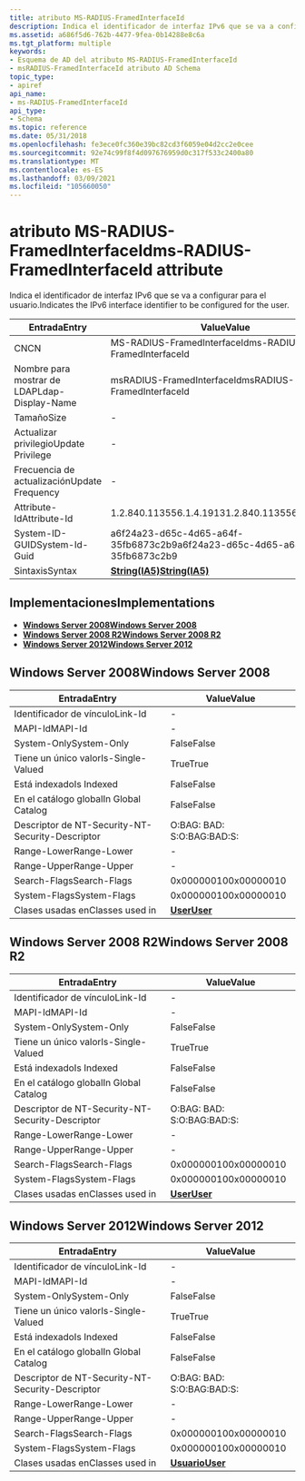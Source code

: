 ```yaml
---
title: atributo MS-RADIUS-FramedInterfaceId
description: Indica el identificador de interfaz IPv6 que se va a configurar para el usuario. | atributo MS-RADIUS-FramedInterfaceId
ms.assetid: a686f5d6-762b-4477-9fea-0b14288e8c6a
ms.tgt_platform: multiple
keywords:
- Esquema de AD del atributo MS-RADIUS-FramedInterfaceId
- msRADIUS-FramedInterfaceId atributo AD Schema
topic_type:
- apiref
api_name:
- ms-RADIUS-FramedInterfaceId
api_type:
- Schema
ms.topic: reference
ms.date: 05/31/2018
ms.openlocfilehash: fe3ece0fc360e39bc82cd3f6059e04d2cc2e0cee
ms.sourcegitcommit: 92e74c99f8f4d097676959d0c317f533c2400a80
ms.translationtype: MT
ms.contentlocale: es-ES
ms.lasthandoff: 03/09/2021
ms.locfileid: "105660050"
---
```

# <a name="ms-radius-framedinterfaceid-attribute"></a><span data-ttu-id="44939-106">atributo MS-RADIUS-FramedInterfaceId</span><span class="sxs-lookup"><span data-stu-id="44939-106">ms-RADIUS-FramedInterfaceId attribute</span></span>

<span data-ttu-id="44939-107">Indica el identificador de interfaz IPv6 que se va a configurar para el usuario.</span><span class="sxs-lookup"><span data-stu-id="44939-107">Indicates the IPv6 interface identifier to be configured for the user.</span></span>



| <span data-ttu-id="44939-108">Entrada</span><span class="sxs-lookup"><span data-stu-id="44939-108">Entry</span></span> | <span data-ttu-id="44939-109">Value</span><span class="sxs-lookup"><span data-stu-id="44939-109">Value</span></span> |
|-------------------|--------------------------------------|
| <span data-ttu-id="44939-110">CN</span><span class="sxs-lookup"><span data-stu-id="44939-110">CN</span></span>                | <span data-ttu-id="44939-111">MS-RADIUS-FramedInterfaceId</span><span class="sxs-lookup"><span data-stu-id="44939-111">ms-RADIUS-FramedInterfaceId</span></span>          |
| <span data-ttu-id="44939-112">Nombre para mostrar de LDAP</span><span class="sxs-lookup"><span data-stu-id="44939-112">Ldap-Display-Name</span></span> | <span data-ttu-id="44939-113">msRADIUS-FramedInterfaceId</span><span class="sxs-lookup"><span data-stu-id="44939-113">msRADIUS-FramedInterfaceId</span></span>           |
| <span data-ttu-id="44939-114">Tamaño</span><span class="sxs-lookup"><span data-stu-id="44939-114">Size</span></span>              | \-                                   |
| <span data-ttu-id="44939-115">Actualizar privilegio</span><span class="sxs-lookup"><span data-stu-id="44939-115">Update Privilege</span></span>  | \-                                   |
| <span data-ttu-id="44939-116">Frecuencia de actualización</span><span class="sxs-lookup"><span data-stu-id="44939-116">Update Frequency</span></span>  | \-                                   |
| <span data-ttu-id="44939-117">Attribute-Id</span><span class="sxs-lookup"><span data-stu-id="44939-117">Attribute-Id</span></span>      | <span data-ttu-id="44939-118">1.2.840.113556.1.4.1913</span><span class="sxs-lookup"><span data-stu-id="44939-118">1.2.840.113556.1.4.1913</span></span>              |
| <span data-ttu-id="44939-119">System-ID-GUID</span><span class="sxs-lookup"><span data-stu-id="44939-119">System-Id-Guid</span></span>    | <span data-ttu-id="44939-120">a6f24a23-d65c-4d65-a64f-35fb6873c2b9</span><span class="sxs-lookup"><span data-stu-id="44939-120">a6f24a23-d65c-4d65-a64f-35fb6873c2b9</span></span> |
| <span data-ttu-id="44939-121">Sintaxis</span><span class="sxs-lookup"><span data-stu-id="44939-121">Syntax</span></span>            | [<span data-ttu-id="44939-122">**String(IA5)**</span><span class="sxs-lookup"><span data-stu-id="44939-122">**String(IA5)**</span></span>](s-string-ia5.md)  |



## <a name="implementations"></a><span data-ttu-id="44939-123">Implementaciones</span><span class="sxs-lookup"><span data-stu-id="44939-123">Implementations</span></span>

-   [<span data-ttu-id="44939-124">**Windows Server 2008**</span><span class="sxs-lookup"><span data-stu-id="44939-124">**Windows Server 2008**</span></span>](#windows-server-2008)
-   [<span data-ttu-id="44939-125">**Windows Server 2008 R2**</span><span class="sxs-lookup"><span data-stu-id="44939-125">**Windows Server 2008 R2**</span></span>](#windows-server-2008-r2)
-   [<span data-ttu-id="44939-126">**Windows Server 2012**</span><span class="sxs-lookup"><span data-stu-id="44939-126">**Windows Server 2012**</span></span>](#windows-server-2012)

## <a name="windows-server-2008"></a><span data-ttu-id="44939-127">Windows Server 2008</span><span class="sxs-lookup"><span data-stu-id="44939-127">Windows Server 2008</span></span>



| <span data-ttu-id="44939-128">Entrada</span><span class="sxs-lookup"><span data-stu-id="44939-128">Entry</span></span> | <span data-ttu-id="44939-129">Value</span><span class="sxs-lookup"><span data-stu-id="44939-129">Value</span></span> |
|------------------------|-----------------------------------|
| <span data-ttu-id="44939-130">Identificador de vínculo</span><span class="sxs-lookup"><span data-stu-id="44939-130">Link-Id</span></span>                | \-                                |
| <span data-ttu-id="44939-131">MAPI-Id</span><span class="sxs-lookup"><span data-stu-id="44939-131">MAPI-Id</span></span>                | \-                                |
| <span data-ttu-id="44939-132">System-Only</span><span class="sxs-lookup"><span data-stu-id="44939-132">System-Only</span></span>            | <span data-ttu-id="44939-133">False</span><span class="sxs-lookup"><span data-stu-id="44939-133">False</span></span>                             |
| <span data-ttu-id="44939-134">Tiene un único valor</span><span class="sxs-lookup"><span data-stu-id="44939-134">Is-Single-Valued</span></span>       | <span data-ttu-id="44939-135">True</span><span class="sxs-lookup"><span data-stu-id="44939-135">True</span></span>                              |
| <span data-ttu-id="44939-136">Está indexado</span><span class="sxs-lookup"><span data-stu-id="44939-136">Is Indexed</span></span>             | <span data-ttu-id="44939-137">False</span><span class="sxs-lookup"><span data-stu-id="44939-137">False</span></span>                             |
| <span data-ttu-id="44939-138">En el catálogo global</span><span class="sxs-lookup"><span data-stu-id="44939-138">In Global Catalog</span></span>      | <span data-ttu-id="44939-139">False</span><span class="sxs-lookup"><span data-stu-id="44939-139">False</span></span>                             |
| <span data-ttu-id="44939-140">Descriptor de NT-Security-</span><span class="sxs-lookup"><span data-stu-id="44939-140">NT-Security-Descriptor</span></span> | <span data-ttu-id="44939-141">O:BAG: BAD: S:</span><span class="sxs-lookup"><span data-stu-id="44939-141">O:BAG:BAD:S:</span></span>                      |
| <span data-ttu-id="44939-142">Range-Lower</span><span class="sxs-lookup"><span data-stu-id="44939-142">Range-Lower</span></span>            | \-                                |
| <span data-ttu-id="44939-143">Range-Upper</span><span class="sxs-lookup"><span data-stu-id="44939-143">Range-Upper</span></span>            | \-                                |
| <span data-ttu-id="44939-144">Search-Flags</span><span class="sxs-lookup"><span data-stu-id="44939-144">Search-Flags</span></span>           | <span data-ttu-id="44939-145">0x00000010</span><span class="sxs-lookup"><span data-stu-id="44939-145">0x00000010</span></span>                        |
| <span data-ttu-id="44939-146">System-Flags</span><span class="sxs-lookup"><span data-stu-id="44939-146">System-Flags</span></span>           | <span data-ttu-id="44939-147">0x00000010</span><span class="sxs-lookup"><span data-stu-id="44939-147">0x00000010</span></span>                        |
| <span data-ttu-id="44939-148">Clases usadas en</span><span class="sxs-lookup"><span data-stu-id="44939-148">Classes used in</span></span>        | [<span data-ttu-id="44939-149">**User**</span><span class="sxs-lookup"><span data-stu-id="44939-149">**User**</span></span>](c-user.md)<br/> |



## <a name="windows-server-2008-r2"></a><span data-ttu-id="44939-150">Windows Server 2008 R2</span><span class="sxs-lookup"><span data-stu-id="44939-150">Windows Server 2008 R2</span></span>



| <span data-ttu-id="44939-151">Entrada</span><span class="sxs-lookup"><span data-stu-id="44939-151">Entry</span></span> | <span data-ttu-id="44939-152">Value</span><span class="sxs-lookup"><span data-stu-id="44939-152">Value</span></span> |
|------------------------|-----------------------------------|
| <span data-ttu-id="44939-153">Identificador de vínculo</span><span class="sxs-lookup"><span data-stu-id="44939-153">Link-Id</span></span>                | \-                                |
| <span data-ttu-id="44939-154">MAPI-Id</span><span class="sxs-lookup"><span data-stu-id="44939-154">MAPI-Id</span></span>                | \-                                |
| <span data-ttu-id="44939-155">System-Only</span><span class="sxs-lookup"><span data-stu-id="44939-155">System-Only</span></span>            | <span data-ttu-id="44939-156">False</span><span class="sxs-lookup"><span data-stu-id="44939-156">False</span></span>                             |
| <span data-ttu-id="44939-157">Tiene un único valor</span><span class="sxs-lookup"><span data-stu-id="44939-157">Is-Single-Valued</span></span>       | <span data-ttu-id="44939-158">True</span><span class="sxs-lookup"><span data-stu-id="44939-158">True</span></span>                              |
| <span data-ttu-id="44939-159">Está indexado</span><span class="sxs-lookup"><span data-stu-id="44939-159">Is Indexed</span></span>             | <span data-ttu-id="44939-160">False</span><span class="sxs-lookup"><span data-stu-id="44939-160">False</span></span>                             |
| <span data-ttu-id="44939-161">En el catálogo global</span><span class="sxs-lookup"><span data-stu-id="44939-161">In Global Catalog</span></span>      | <span data-ttu-id="44939-162">False</span><span class="sxs-lookup"><span data-stu-id="44939-162">False</span></span>                             |
| <span data-ttu-id="44939-163">Descriptor de NT-Security-</span><span class="sxs-lookup"><span data-stu-id="44939-163">NT-Security-Descriptor</span></span> | <span data-ttu-id="44939-164">O:BAG: BAD: S:</span><span class="sxs-lookup"><span data-stu-id="44939-164">O:BAG:BAD:S:</span></span>                      |
| <span data-ttu-id="44939-165">Range-Lower</span><span class="sxs-lookup"><span data-stu-id="44939-165">Range-Lower</span></span>            | \-                                |
| <span data-ttu-id="44939-166">Range-Upper</span><span class="sxs-lookup"><span data-stu-id="44939-166">Range-Upper</span></span>            | \-                                |
| <span data-ttu-id="44939-167">Search-Flags</span><span class="sxs-lookup"><span data-stu-id="44939-167">Search-Flags</span></span>           | <span data-ttu-id="44939-168">0x00000010</span><span class="sxs-lookup"><span data-stu-id="44939-168">0x00000010</span></span>                        |
| <span data-ttu-id="44939-169">System-Flags</span><span class="sxs-lookup"><span data-stu-id="44939-169">System-Flags</span></span>           | <span data-ttu-id="44939-170">0x00000010</span><span class="sxs-lookup"><span data-stu-id="44939-170">0x00000010</span></span>                        |
| <span data-ttu-id="44939-171">Clases usadas en</span><span class="sxs-lookup"><span data-stu-id="44939-171">Classes used in</span></span>        | [<span data-ttu-id="44939-172">**User**</span><span class="sxs-lookup"><span data-stu-id="44939-172">**User**</span></span>](c-user.md)<br/> |



## <a name="windows-server-2012"></a><span data-ttu-id="44939-173">Windows Server 2012</span><span class="sxs-lookup"><span data-stu-id="44939-173">Windows Server 2012</span></span>



| <span data-ttu-id="44939-174">Entrada</span><span class="sxs-lookup"><span data-stu-id="44939-174">Entry</span></span> | <span data-ttu-id="44939-175">Value</span><span class="sxs-lookup"><span data-stu-id="44939-175">Value</span></span> |
|------------------------|-----------------------------------|
| <span data-ttu-id="44939-176">Identificador de vínculo</span><span class="sxs-lookup"><span data-stu-id="44939-176">Link-Id</span></span>                | \-                                |
| <span data-ttu-id="44939-177">MAPI-Id</span><span class="sxs-lookup"><span data-stu-id="44939-177">MAPI-Id</span></span>                | \-                                |
| <span data-ttu-id="44939-178">System-Only</span><span class="sxs-lookup"><span data-stu-id="44939-178">System-Only</span></span>            | <span data-ttu-id="44939-179">False</span><span class="sxs-lookup"><span data-stu-id="44939-179">False</span></span>                             |
| <span data-ttu-id="44939-180">Tiene un único valor</span><span class="sxs-lookup"><span data-stu-id="44939-180">Is-Single-Valued</span></span>       | <span data-ttu-id="44939-181">True</span><span class="sxs-lookup"><span data-stu-id="44939-181">True</span></span>                              |
| <span data-ttu-id="44939-182">Está indexado</span><span class="sxs-lookup"><span data-stu-id="44939-182">Is Indexed</span></span>             | <span data-ttu-id="44939-183">False</span><span class="sxs-lookup"><span data-stu-id="44939-183">False</span></span>                             |
| <span data-ttu-id="44939-184">En el catálogo global</span><span class="sxs-lookup"><span data-stu-id="44939-184">In Global Catalog</span></span>      | <span data-ttu-id="44939-185">False</span><span class="sxs-lookup"><span data-stu-id="44939-185">False</span></span>                             |
| <span data-ttu-id="44939-186">Descriptor de NT-Security-</span><span class="sxs-lookup"><span data-stu-id="44939-186">NT-Security-Descriptor</span></span> | <span data-ttu-id="44939-187">O:BAG: BAD: S:</span><span class="sxs-lookup"><span data-stu-id="44939-187">O:BAG:BAD:S:</span></span>                      |
| <span data-ttu-id="44939-188">Range-Lower</span><span class="sxs-lookup"><span data-stu-id="44939-188">Range-Lower</span></span>            | \-                                |
| <span data-ttu-id="44939-189">Range-Upper</span><span class="sxs-lookup"><span data-stu-id="44939-189">Range-Upper</span></span>            | \-                                |
| <span data-ttu-id="44939-190">Search-Flags</span><span class="sxs-lookup"><span data-stu-id="44939-190">Search-Flags</span></span>           | <span data-ttu-id="44939-191">0x00000010</span><span class="sxs-lookup"><span data-stu-id="44939-191">0x00000010</span></span>                        |
| <span data-ttu-id="44939-192">System-Flags</span><span class="sxs-lookup"><span data-stu-id="44939-192">System-Flags</span></span>           | <span data-ttu-id="44939-193">0x00000010</span><span class="sxs-lookup"><span data-stu-id="44939-193">0x00000010</span></span>                        |
| <span data-ttu-id="44939-194">Clases usadas en</span><span class="sxs-lookup"><span data-stu-id="44939-194">Classes used in</span></span>        | [<span data-ttu-id="44939-195">**Usuario**</span><span class="sxs-lookup"><span data-stu-id="44939-195">**User**</span></span>](c-user.md)<br/> |



 

 





